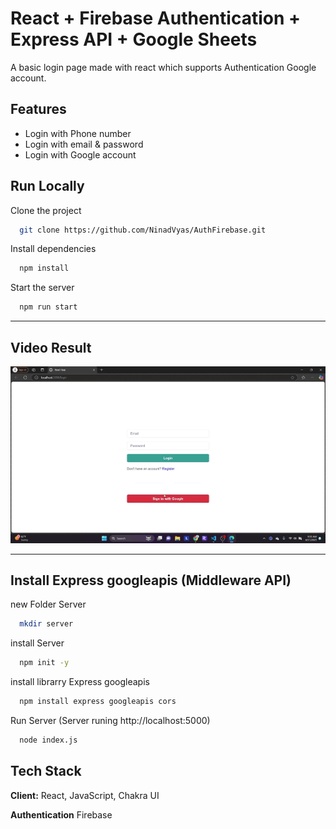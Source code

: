 
# React + Firebase Authentication + Express API + Google Sheets

A basic login page made with react which supports Authentication Google account.


## Features

- Login with Phone number
- Login with email & password
- Login with Google account



## Run Locally

Clone the project

```bash
  git clone https://github.com/NinadVyas/AuthFirebase.git
```


Install dependencies

```bash
  npm install
```

Start the server

```bash
  npm run start
```

----------------------------------------------------------------
## Video Result

![Result GIF](sampelproject.gif)


----------------------------------------------------------------
## Install  Express googleapis (Middleware API)

new Folder Server

```bash
  mkdir server
```
install Server

```bash
  npm init -y
```
install librarry Express googleapis
```bash
  npm install express googleapis cors
```

Run Server (Server runing http://localhost:5000)
```bash
  node index.js
```

## Tech Stack

**Client:** React, JavaScript, Chakra UI

**Authentication** Firebase

